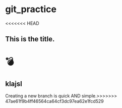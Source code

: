 # git_practice

<<<<<<< HEAD

## This is the title.
:bomb:
=======
## klajsl
Creating a new branch is quick AND simple.>>>>>>> 47ae61f9b4ff46564ca64cf3dc97ea62e1fcd529
